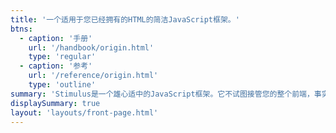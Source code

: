 ```yaml
---
title: '一个适用于您已经拥有的HTML的简洁JavaScript框架。'
btns:
  - caption: '手册'
    url: '/handbook/origin.html'
    type: 'regular'
  - caption: '参考'
    url: '/reference/origin.html'
    type: 'outline'
summary: 'Stimulus是一个雄心适中的JavaScript框架。它不试图接管您的整个前端，事实上，它并不关心HTML的渲染。相反，它的设计目标是通过添加足够的行为来增强您的HTML，使其更加出色。Stimulus与Turbo完美配合，为快速、引人入胜的应用程序提供了一个完整的解决方案，而且只需付出最少的努力。'
displaySummary: true
layout: 'layouts/front-page.html'
---
```

